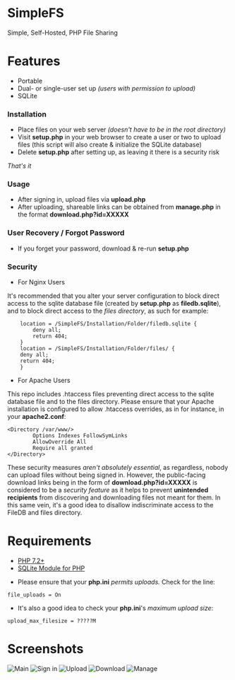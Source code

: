 # SimpleFS
Simple, Self-Hosted, PHP File Sharing

# Features
- Portable
- Dual- or single-user set up *(users with permission to upload)*
- SQLite

### Installation
- Place files on your web server *(doesn't have to be in the root directory)*
- Visit **setup.php** in your web browser to create a user or two to upload files (this script will also create & initialize the SQLite database)
- Delete **setup.php** after setting up, as leaving it there is a security risk

*That's it*

### Usage

- After signing in, upload files via **upload.php**
- After uploading, shareable links can be obtained from **manage.php** in the format **download.php?id=XXXXX**

### User Recovery / Forgot Password
- If you forget your password, download & re-run **setup.php**

### Security
- For Nginx Users

It's recommended that you alter your server configuration to block direct access to the sqlite database file (created by **setup.php** as **filedb.sqlite**), and to block direct access to the *files directory*, as such for example:
```
    location = /SimpleFS/Installation/Folder/filedb.sqlite {
        deny all;
        return 404;
    }
    location = /SimpleFS/Installation/Folder/files/ {
    deny all;
    return 404;
    }
```
- For Apache Users

This repo includes .htaccess files preventing direct access to the sqlite database file and to the files directory. Please ensure that your Apache installation is configured to allow .htaccess overrides, as in for instance, in your **apache2.conf**:
```
<Directory /var/www/>
        Options Indexes FollowSymLinks
        AllowOverride All
        Require all granted
</Directory>
```

These security measures *aren't absolutely essential*, as regardless, nobody can upload files without being signed in. However, the public-facing download links being in the form of **download.php?id=XXXXX** is considered to be a *security feature* as it helps to prevent **unintended recipients** from discovering and downloading files not meant for them. In this same vein, it's a good idea to disallow indiscriminate access to the FileDB and files directory.

# Requirements
* [PHP 7.2+](https://www.php.net)
* [SQLite Module for PHP](https://www.php.net/manual/en/sqlite3.installation.php)

- Please ensure that your **php.ini** *permits uploads.*
Check for the line:
```
file_uploads = On
```

- It's also a good idea to check your **php.ini**'s *maximum upload size*:
```
upload_max_filesize = ?????M
```

# Screenshots
![Main](https://raw.githubusercontent.com/rail5/SimpleFS/main/screen-main.png)
![Sign in](https://raw.githubusercontent.com/rail5/SimpleFS/main/screen-login.png)
![Upload](https://raw.githubusercontent.com/rail5/SimpleFS/main/screen-upload.png)
![Download](https://raw.githubusercontent.com/rail5/SimpleFS/main/screen-download.png)
![Manage](https://raw.githubusercontent.com/rail5/SimpleFS/main/screen-manage.png)
